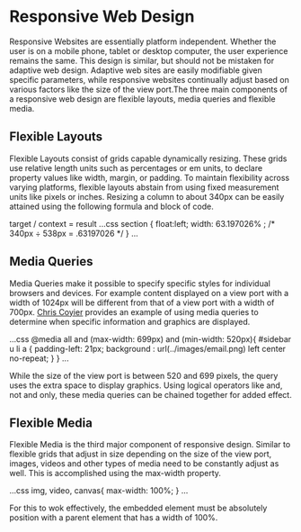 # Responsive Web Design

Responsive Websites are essentially platform independent. Whether the user is on a mobile phone, tablet or desktop computer, the user experience remains the same. This design is similar, but should not be mistaken for adaptive web design. Adaptive web sites are easily modifiable given specific parameters, while responsive websites continually adjust based on various factors like the size of the view port.The three main components of a responsive web design are flexible layouts, media queries and flexible media. 

## Flexible Layouts

Flexible Layouts consist of grids capable dynamically resizing. These grids use relative length units such as percentages or em units, to declare property values like width, margin, or padding. To maintain flexibility across varying platforms, flexible layouts abstain from using fixed measurement units like pixels or inches. Resizing a column to about 340px can be easily attained using the following formula and block of code.

target / context = result
...css
section {
float:left;
width: 63.197026% ; /* 340px ÷ 538px = .63197026 */
}
...

## Media Queries

Media Queries make it possible to specify specific styles for individual browsers and devices. For example content displayed on a view port with a width of 1024px will be different from that of a view port with a width of 700px. [Chris Coyier](https://css-tricks.com/css-media-queries/) provides an example of using media queries to determine when specific information and graphics are displayed.

...css
@media all and (max-width: 699px) and (min-width: 520px){
	#sidebar u li a {
		padding-left: 21px;
		background : url(../images/email.png) left center no-repeat;
	}
}
...

While the size of the view port is between 520 and 699 pixels, the query uses the extra space to display graphics. Using logical operators like and, not and only, these media queries can be chained together for added effect.

## Flexible Media

Flexible Media is the third major component of responsive design. Similar to flexible grids that adjust in size depending on the size of the view port, images, videos and other types of media need to be constantly adjust as well. This is accomplished using the max-width property.

...css
img, video, canvas{
	max-width: 100%;
}
...

For this to wok effectively, the embedded element must be absolutely position with a parent element that has a width of 100%. 

